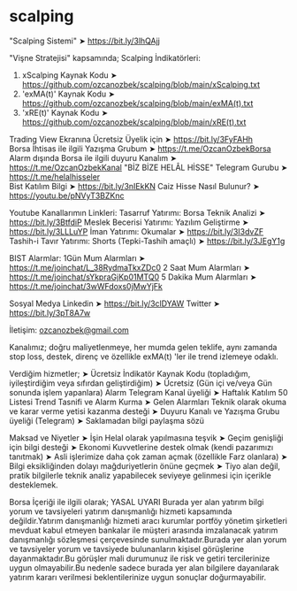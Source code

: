 # scalping

"Scalping Sistemi"  ➤ https://bit.ly/3lhQAjj

"Vişne Stratejisi" kapsamında;
Scalping İndikatörleri:
1) xScalping Kaynak Kodu ➤ 
https://github.com/ozcanozbek/scalping/blob/main/xScalping.txt
2) 'exMA(t)' Kaynak Kodu ➤ 
https://github.com/ozcanozbek/scalping/blob/main/exMA(t).txt
3) 'xRE(t)' Kaynak Kodu ➤ 
https://github.com/ozcanozbek/scalping/blob/main/xRE(t).txt

Trading View Ekranına Ücretsiz Üyelik için  ➤   https://bit.ly/3FyFAHh
</br>
Borsa İhtisas ile ilgili Yazışma Grubum  ➤  https://t.me/OzcanOzbekBorsa
Alarm dışında Borsa ile ilgili duyuru Kanalım  ➤   https://t.me/OzcanOzbekKanal
"BİZ BİZE HELÂL HİSSE" Telegram Gurubu ➤  https://t.me/helalhisseler  
Bist Katılım Bilgi  ➤  https://bit.ly/3nIEkKN
Caiz Hisse Nasıl Bulunur?  ➤  https://youtu.be/pNVyT3BZKnc

Youtube Kanallarımın Linkleri:
Tasarruf Yatırımı: Borsa Teknik Analizi ➤ https://bit.ly/3BtfdiP
Meslek Becerisi Yatırımı: Yazılım Geliştirme ➤ https://bit.ly/3LLLuYP
İman Yatırımı: Okumalar ➤ https://bit.ly/3I3dvZF
Tashih-i Tavır Yatırımı: Shorts (Tepki-Tashih amaçlı) ➤ https://bit.ly/3JEgY1g

BIST Alarmlar:
1Gün Mum Alarmları   ➤  https://t.me/joinchat/L_38RydmaTkxZDc0
2 Saat Mum Alarmları   ➤   https://t.me/joinchat/sYkpraGjKp01MTQ0
5 Dakika Mum Alarmları  ➤   https://t.me/joinchat/3wWFdoxs0jMwYjFk

Sosyal Medya
Linkedin ➤ https://bit.ly/3clDYAW
Twitter ➤ https://bit.ly/3pT8A7w

İletişim: ozcanozbek@gmail.com

Kanalımız; 
doğru maliyetlenmeye,
her mumda gelen teklife,
aynı zamanda stop loss, 
destek, 
direnç ve
özellikle exMA(t) 'ler ile trend izlemeye odaklı.

Verdiğim hizmetler;
 ➤ Ücretsiz İndikatör Kaynak Kodu (topladığım, iyileştirdiğim veya sıfırdan geliştirdiğim) 
 ➤ Ücretsiz (Gün içi ve/veya Gün sonunda işlem yapanlara) Alarm Telegram Kanal üyeliği 
 ➤ Haftalık Katılım 50 Listesi Trend Tasnifi ve Alarm Kurma
 ➤ Gelen Alarmları Teknik olarak okuma ve karar verme yetisi kazanma desteği
 ➤ Duyuru Kanalı ve Yazışma Grubu üyeliği (Telegram) 
 ➤ Saklamadan bilgi paylaşma sözü

Maksad ve Niyetler
➤ İşin Helal olarak yapılmasına teşvik 
➤ Geçim genişliği için bilgi desteği
➤ Ekonomi Kuvvetlerine destek olmak (kendi pazarımızı tanıtmak)
➤ Asli işlerimize daha çok zaman açmak (özellikle Farz olanlara)
➤ Bilgi eksikliğinden dolayı mağduriyetlerin önüne geçmek
➤ Tiyo alan değil, pratik bilgilerle teknik analiz yapabilecek seviyeye gelinmesi için içerikle desteklemek.

Borsa İçeriği ile ilgili olarak;
YASAL UYARI
Burada yer alan yatırım bilgi yorum ve tavsiyeleri yatırım danışmanlığı hizmeti kapsamında değildir.Yatırım danışmanlığı hizmeti aracı kurumlar portföy yönetim şirketleri  mevduat kabul etmeyen bankalar ile müşteri arasında imzalanacak yatırım danışmanlığı sözleşmesi çerçevesinde sunulmaktadır.Burada yer alan yorum ve tavsiyeler yorum ve tavsiyede bulunanların kişisel görüşlerine dayanmaktadır.Bu görüşler mali durumunuz ile risk ve getiri tercilerinize uygun olmayabilir.Bu nedenle sadece burada yer alan bilgilere dayanılarak  yatırım kararı verilmesi beklentilerinize uygun sonuçlar doğurmayabilir.
